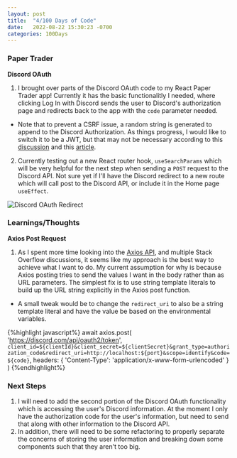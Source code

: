 ```yaml
---
layout: post
title:  "4/100 Days of Code"
date:   2022-08-22 15:30:23 -0700
categories: 100Days
---
```


### Paper Trader
**Discord OAuth**
1. I brought over parts of the Discord OAuth code to my React Paper Trader app! Currently it has the basic functionalitly I needed, where clicking Log In with Discord sends the user to Discord's authorization page and redirects back to the app with the `code` parameter needed.
 - Note that to prevent a CSRF issue, a random string is generated to append to the Discord Authorization. As things progress, I would like to switch it to be a JWT, but that may not be necessary according to this [discussion](https://stackoverflow.com/questions/71810147/discord-oauth2-state-parameter-best-practice) and this [article](https://evertpot.com/jwt-is-a-bad-default/).
2. Currently testing out a new React router hook, `useSearchParams` which will be very helpful for the next step when sending a `POST` request to the Discord API. Not sure yet if I'll have the Discord redirect to a new route which will call post to the Discord API, or include it in the Home page `useEffect`.

![Discord OAuth Redirect](../../../../images/20220822/discord-redirect.gif)

### Learnings/Thoughts
**Axios Post Request**
1. As I spent more time looking into the [Axios API](https://axios-http.com/docs/api_intro), and multiple Stack Overflow discussions, it seems like my approach is the best way to achieve what I want to do. My current assumption for why is because Axios posting tries to send the values I want in the body rather than as URL parameters. The simplest fix is to use string template literals to build up the URL string explicitly in the Axios post function.
 - A small tweak would be to change the `redirect_uri` to also be a string template literal and have the value be based on the environmental variables.

{%highlight javascript%}
await axios.post(
    'https://discord.com/api/oauth2/token',
    `client_id=${clientId}&client_secret=${clientSecret}&grant_type=authorization_code&redirect_uri=http://localhost:${port}&scope=identify&code=${code}`,
    headers: {
    'Content-Type': 'application/x-www-form-urlencoded'
    }
)
{%endhighlight%}

### Next Steps
1. I will need to add the second portion of the Discord OAuth functionality which is accessing the user's Discord information. At the moment I only have the authorization code for the user's information, but need to send that along with other information to the Discord API.
2. In addition, there will need to be some refactoring to properly separate the concerns of storing the user information and breaking down some components such that they aren't too big. 